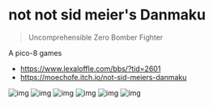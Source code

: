 # not not sid meier's Danmaku
> Uncomprehensible Zero Bomber Fighter

A pico-8 games

- https://www.lexaloffle.com/bbs/?tid=2601
- https://moechofe.itch.io/not-sid-meiers-danmaku

![img](https://www.dropbox.com/s/ast6hhlnac8bv54/0040.png?raw=1) ![img](https://www.dropbox.com/s/zqya9ay890bugna/0041.png?raw=1) ![img](https://www.dropbox.com/s/jlwcgkwj6tmp1z4/0043.png?raw=1) ![img](https://www.dropbox.com/s/omagtydy3v3xvsj/0045.png?raw=1) ![img](https://www.dropbox.com/s/9uhtxmci7xt804d/0050.png?raw=1) ![img](https://www.dropbox.com/s/4zlat9afg2m5x3k/0046.png?raw=1)

